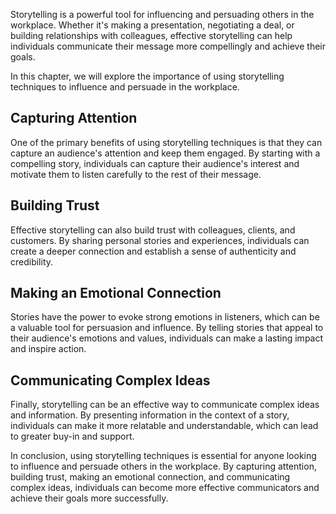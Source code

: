 
Storytelling is a powerful tool for influencing and persuading others in the workplace. Whether it's making a presentation, negotiating a deal, or building relationships with colleagues, effective storytelling can help individuals communicate their message more compellingly and achieve their goals.

In this chapter, we will explore the importance of using storytelling techniques to influence and persuade in the workplace.

Capturing Attention
-------------------

One of the primary benefits of using storytelling techniques is that they can capture an audience's attention and keep them engaged. By starting with a compelling story, individuals can capture their audience's interest and motivate them to listen carefully to the rest of their message.

Building Trust
--------------

Effective storytelling can also build trust with colleagues, clients, and customers. By sharing personal stories and experiences, individuals can create a deeper connection and establish a sense of authenticity and credibility.

Making an Emotional Connection
------------------------------

Stories have the power to evoke strong emotions in listeners, which can be a valuable tool for persuasion and influence. By telling stories that appeal to their audience's emotions and values, individuals can make a lasting impact and inspire action.

Communicating Complex Ideas
---------------------------

Finally, storytelling can be an effective way to communicate complex ideas and information. By presenting information in the context of a story, individuals can make it more relatable and understandable, which can lead to greater buy-in and support.

In conclusion, using storytelling techniques is essential for anyone looking to influence and persuade others in the workplace. By capturing attention, building trust, making an emotional connection, and communicating complex ideas, individuals can become more effective communicators and achieve their goals more successfully.
